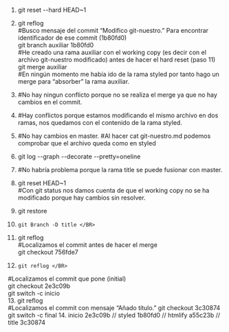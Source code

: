1. 	git reset --hard HEAD~1</BR>

2. 	git reflog</BR>
#Busco mensaje del commit “Modifico git-nuestro.” Para encontrar identificador de ese commit (1b80fd0)</BR>
git branch auxiliar 1b80fd0</BR>
#He creado una rama auxiliar con el working copy (es decir con el archivo git-nuestro modificado) antes de hacer el hard reset (paso 11)</BR>
git merge auxiliar </BR>
#En ningún momento me había ido de la rama styled por tanto hago un merge para “absorber” la rama auxiliar.</BR>
3.  #No hay ningun conflicto porque no se realiza el merge ya que no hay cambios en el commit.</BR>
4.  #Hay conflictos porque estamos modificando el mismo archivo en dos ramas, nos quedamos con el contenido de la rama styled. </BR>
5. #No hay cambios en master.
    #Al hacer cat git-nuestro.md podemos comprobar que el archivo queda como en styled </BR>
6. 	git log --graph --decorate --pretty=oneline </BR>
7.	#No habría problema porque la rama title se puede fusionar con master.</BR>
8. 	git reset HEAD~1 </BR>
#Con git status nos damos cuenta de que el working copy no se ha modificado porque hay cambios sin resolver. </BR>
9.	git restore <file></BR>
10. 	git Branch -D title </BR>
11.	git reflog </BR>
#Localizamos el commit antes de hacer el merge </BR>
git checkout 756fde7 </BR>
12. 	git reflog </BR>
#Localizamos el commit que pone (initial) </BR>
git checkout 2e3c09b</BR>
git switch -c inicio </BR>
13. 	git reflog </BR>
#Localizamos el commit con mensaje “Añado título.”
    git checkout 3c30874 </BR>
    git switch -c final
14.  inicio 2e3c09b // styled 1b80fd0 // htmlify a55c23b // title 3c30874 </BR>

